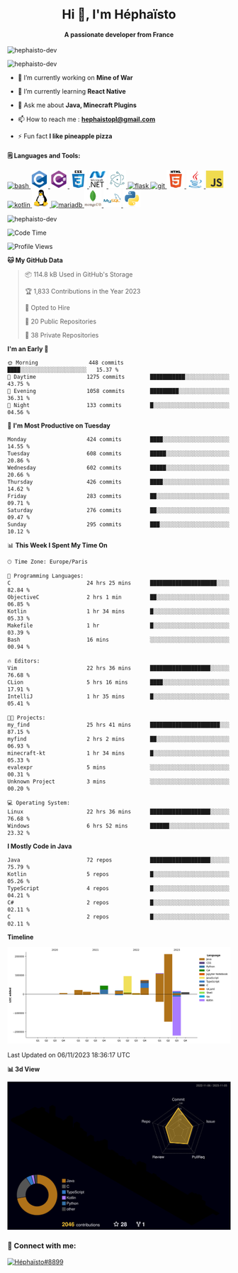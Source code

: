 <h1 align="center">Hi 👋, I'm Héphaïsto</h1>
<h4 align="center">A passionate developer from France</h4>

<p align="left"> <img src="https://komarev.com/ghpvc/?username=hephaisto-dev&label=Profile%20views&color=0e75b6&style=flat" alt="hephaisto-dev" /> </p>

<img src="https://github-profile-trophy.vercel.app/?username=hephaisto-dev&no-bg=true&theme=algolia&no-frame=true&row=1" alt="hephaisto-dev" />

- 🔭 I’m currently working on **Mine of War**

- 🌱 I’m currently learning **React Native**

- 💬 Ask me about **Java, Minecraft Plugins**

- 📫 How to reach me : **hephaistopl@gmail.com**

- ⚡ Fun fact **I like pineapple pizza**

<h4 align="left">🗒️ Languages and Tools:</h4>
<p align="left"> <a href="https://www.gnu.org/software/bash/" target="_blank" rel="noreferrer"> <img src="https://www.vectorlogo.zone/logos/gnu_bash/gnu_bash-icon.svg" alt="bash" width="40" height="40"/> </a> <a href="https://www.cprogramming.com/" target="_blank" rel="noreferrer"> <img src="https://raw.githubusercontent.com/devicons/devicon/master/icons/c/c-original.svg" alt="c" width="40" height="40"/> </a> <a href="https://www.w3schools.com/cs/" target="_blank" rel="noreferrer"> <img src="https://raw.githubusercontent.com/devicons/devicon/master/icons/csharp/csharp-original.svg" alt="csharp" width="40" height="40"/> </a> <a href="https://www.w3schools.com/css/" target="_blank" rel="noreferrer"> <img src="https://raw.githubusercontent.com/devicons/devicon/master/icons/css3/css3-original-wordmark.svg" alt="css3" width="40" height="40"/> </a> <a href="https://dotnet.microsoft.com/" target="_blank" rel="noreferrer"> <img src="https://raw.githubusercontent.com/devicons/devicon/master/icons/dot-net/dot-net-original-wordmark.svg" alt="dotnet" width="40" height="40"/> </a> <a href="https://www.electronjs.org" target="_blank" rel="noreferrer"> <img src="https://raw.githubusercontent.com/devicons/devicon/master/icons/electron/electron-original.svg" alt="electron" width="40" height="40"/> </a> <a href="https://flask.palletsprojects.com/" target="_blank" rel="noreferrer"> <img src="https://www.vectorlogo.zone/logos/pocoo_flask/pocoo_flask-icon.svg" alt="flask" width="40" height="40"/> </a> <a href="https://git-scm.com/" target="_blank" rel="noreferrer"> <img src="https://www.vectorlogo.zone/logos/git-scm/git-scm-icon.svg" alt="git" width="40" height="40"/> </a> <a href="https://www.w3.org/html/" target="_blank" rel="noreferrer"> <img src="https://raw.githubusercontent.com/devicons/devicon/master/icons/html5/html5-original-wordmark.svg" alt="html5" width="40" height="40"/> </a> <a href="https://www.java.com" target="_blank" rel="noreferrer"> <img src="https://raw.githubusercontent.com/devicons/devicon/master/icons/java/java-original.svg" alt="java" width="40" height="40"/> </a> <a href="https://developer.mozilla.org/en-US/docs/Web/JavaScript" target="_blank" rel="noreferrer"> <img src="https://raw.githubusercontent.com/devicons/devicon/master/icons/javascript/javascript-original.svg" alt="javascript" width="40" height="40"/> </a> <a href="https://kotlinlang.org" target="_blank" rel="noreferrer"> <img src="https://www.vectorlogo.zone/logos/kotlinlang/kotlinlang-icon.svg" alt="kotlin" width="40" height="40"/> </a> <a href="https://www.linux.org/" target="_blank" rel="noreferrer"> <img src="https://raw.githubusercontent.com/devicons/devicon/master/icons/linux/linux-original.svg" alt="linux" width="40" height="40"/> </a> <a href="https://mariadb.org/" target="_blank" rel="noreferrer"> <img src="https://www.vectorlogo.zone/logos/mariadb/mariadb-icon.svg" alt="mariadb" width="40" height="40"/> </a> <a href="https://www.mongodb.com/" target="_blank" rel="noreferrer"> <img src="https://raw.githubusercontent.com/devicons/devicon/master/icons/mongodb/mongodb-original-wordmark.svg" alt="mongodb" width="40" height="40"/> </a> <a href="https://www.mysql.com/" target="_blank" rel="noreferrer"> <img src="https://raw.githubusercontent.com/devicons/devicon/master/icons/mysql/mysql-original-wordmark.svg" alt="mysql" width="40" height="40"/> </a> <a href="https://www.python.org" target="_blank" rel="noreferrer"> <img src="https://raw.githubusercontent.com/devicons/devicon/master/icons/python/python-original.svg" alt="python" width="40" height="40"/> </a> </p>


<p><img align="center" src="https://github-readme-streak-stats.herokuapp.com/?user=hephaisto-dev&theme=transparent" alt="hephaisto-dev" /></p>

<!--START_SECTION:waka-->
![Code Time](http://img.shields.io/badge/Code%20Time-418%20hrs%2034%20mins-blue)

![Profile Views](http://img.shields.io/badge/Profile%20Views-0-blue)

**🐱 My GitHub Data** 

> 📦 114.8 kB Used in GitHub's Storage 
 > 
> 🏆 1,833 Contributions in the Year 2023
 > 
> 💼 Opted to Hire
 > 
> 📜 20 Public Repositories 
 > 
> 🔑 38 Private Repositories 
 > 
**I'm an Early 🐤** 

```text
🌞 Morning                448 commits         ████░░░░░░░░░░░░░░░░░░░░░   15.37 % 
🌆 Daytime                1275 commits        ███████████░░░░░░░░░░░░░░   43.75 % 
🌃 Evening                1058 commits        █████████░░░░░░░░░░░░░░░░   36.31 % 
🌙 Night                  133 commits         █░░░░░░░░░░░░░░░░░░░░░░░░   04.56 % 
```
📅 **I'm Most Productive on Tuesday** 

```text
Monday                   424 commits         ████░░░░░░░░░░░░░░░░░░░░░   14.55 % 
Tuesday                  608 commits         █████░░░░░░░░░░░░░░░░░░░░   20.86 % 
Wednesday                602 commits         █████░░░░░░░░░░░░░░░░░░░░   20.66 % 
Thursday                 426 commits         ████░░░░░░░░░░░░░░░░░░░░░   14.62 % 
Friday                   283 commits         ██░░░░░░░░░░░░░░░░░░░░░░░   09.71 % 
Saturday                 276 commits         ██░░░░░░░░░░░░░░░░░░░░░░░   09.47 % 
Sunday                   295 commits         ███░░░░░░░░░░░░░░░░░░░░░░   10.12 % 
```


📊 **This Week I Spent My Time On** 

```text
🕑︎ Time Zone: Europe/Paris

💬 Programming Languages: 
C                        24 hrs 25 mins      █████████████████████░░░░   82.84 % 
ObjectiveC               2 hrs 1 min         ██░░░░░░░░░░░░░░░░░░░░░░░   06.85 % 
Kotlin                   1 hr 34 mins        █░░░░░░░░░░░░░░░░░░░░░░░░   05.33 % 
Makefile                 1 hr                █░░░░░░░░░░░░░░░░░░░░░░░░   03.39 % 
Bash                     16 mins             ░░░░░░░░░░░░░░░░░░░░░░░░░   00.94 % 

🔥 Editors: 
Vim                      22 hrs 36 mins      ███████████████████░░░░░░   76.68 % 
CLion                    5 hrs 16 mins       ████░░░░░░░░░░░░░░░░░░░░░   17.91 % 
IntelliJ                 1 hr 35 mins        █░░░░░░░░░░░░░░░░░░░░░░░░   05.41 % 

🐱‍💻 Projects: 
my_find                  25 hrs 41 mins      ██████████████████████░░░   87.15 % 
myfind                   2 hrs 2 mins        ██░░░░░░░░░░░░░░░░░░░░░░░   06.93 % 
minecraft-kt             1 hr 34 mins        █░░░░░░░░░░░░░░░░░░░░░░░░   05.33 % 
evalexpr                 5 mins              ░░░░░░░░░░░░░░░░░░░░░░░░░   00.31 % 
Unknown Project          3 mins              ░░░░░░░░░░░░░░░░░░░░░░░░░   00.20 % 

💻 Operating System: 
Linux                    22 hrs 36 mins      ███████████████████░░░░░░   76.68 % 
Windows                  6 hrs 52 mins       ██████░░░░░░░░░░░░░░░░░░░   23.32 % 
```

**I Mostly Code in Java** 

```text
Java                     72 repos            ███████████████████░░░░░░   75.79 % 
Kotlin                   5 repos             █░░░░░░░░░░░░░░░░░░░░░░░░   05.26 % 
TypeScript               4 repos             █░░░░░░░░░░░░░░░░░░░░░░░░   04.21 % 
C#                       2 repos             █░░░░░░░░░░░░░░░░░░░░░░░░   02.11 % 
C                        2 repos             █░░░░░░░░░░░░░░░░░░░░░░░░   02.11 % 
```



**Timeline**

![Lines of Code chart](https://raw.githubusercontent.com/Hephaisto-dev/Hephaisto-dev/main/assets/bar_graph.png)


 Last Updated on 06/11/2023 18:36:17 UTC
<!--END_SECTION:waka-->
**📊 3d View**

![3d chart](https://github.com/Hephaisto-dev/Hephaisto-dev/blob/main/profile-3d-contrib/profile-night-rainbow.svg)

<h3 align="left">🤝 Connect with me:</h3>
<p align="left">
<a href="https://discord.gg/Héphaïsto#8899" target="blank"><img align="center" src="https://raw.githubusercontent.com/rahuldkjain/github-profile-readme-generator/master/src/images/icons/Social/discord.svg" alt="Héphaïsto#8899" height="30" width="40" /></a>
</p>
